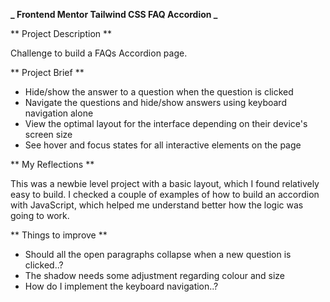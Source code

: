 **_ Frontend Mentor Tailwind CSS FAQ Accordion _**

** Project Description **

Challenge to build a FAQs Accordion page.

** Project Brief **

- Hide/show the answer to a question when the question is clicked
- Navigate the questions and hide/show answers using keyboard navigation alone
- View the optimal layout for the interface depending on their device's screen size
- See hover and focus states for all interactive elements on the page

** My Reflections **

This was a newbie level project with a basic layout, which I found relatively easy to build. I checked a couple of examples of how to build an accordion with JavaScript, which helped me understand better how the logic was going to work.

** Things to improve **

- Should all the open paragraphs collapse when a new question is clicked..?
- The shadow needs some adjustment regarding colour and size
- How do I implement the keyboard navigation..?
